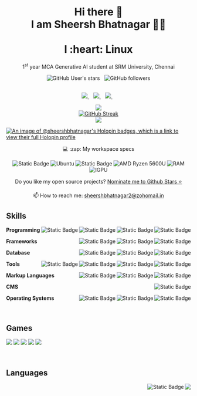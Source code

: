<h1 align='center'>
  Hi there 👋
  <br>
  I am Sheersh Bhatnagar 👨‍💻
  <br><br>
  I :heart: Linux
</h1>

<p align='center'>
  1<sup>st</sup> year MCA Generative AI student at SRM University, Chennai
</p>

<div align='center'>
  <img alt="GitHub User's stars" src="https://img.shields.io/github/stars/SheershBhatnagar">
  &nbsp
  <img alt="GitHub followers" src="https://img.shields.io/github/followers/SheershBhatnagar">
</div>

<br>

<p align='center'>
  
  <a href="https://wa.me/9119239769?text=Hey!,%20Let's%20Connect">
    <img src="https://img.shields.io/badge/WHATSAPP-25D366.svg?&style=for-the-badge&logo=whatsapp&logoColor=white" />    
  </a>&nbsp;&nbsp;
  <a href="https://www.linkedin.com/in/sheershbhatnagar/">
    <img src="https://img.shields.io/badge/linkedin-%230077B5.svg?&style=for-the-badge&logo=linkedin&logoColor=white" />
  </a>&nbsp;&nbsp;
  <a href="https://instagram.com/sheersh02">
    <img src="https://img.shields.io/badge/instagram-E4405F.svg?&style=for-the-badge&logo=instagram&logoColor=white" />        
  </a>&nbsp;&nbsp;
  
</p>

<p align='center'>
  <a href="#"><img src="https://github-readme-stats.vercel.app/api?username=SheershBhatnagar&theme=tokyonight&show_icons=true&hide_border=true&count_private=true"></a>
  <br>
  <a href="https://git.io/streak-stats"><img src="https://streak-stats.demolab.com?user=SheershBhatnagar&theme=tokyonight&hide_border=true" alt="GitHub Streak" /></a>
  <br>
  <a href="#"><img src="https://github-readme-stats.vercel.app/api/top-langs/?username=SheershBhatnagar&theme=tokyonight&show_icons=true&hide_border=true&layout=compact"></a>
</p>

[![An image of @sheershbhatnagar's Holopin badges, which is a link to view their full Holopin profile](https://holopin.me/sheershbhatnagar)](https://holopin.io/@sheershbhatnagar)

<p align='center'>
  💻 :zap: My workspace specs<br/><br/>
  <img alt="Static Badge" src="https://img.shields.io/badge/ENVY%2013%22%20x360-blue?style=for-the-badge&logo=hp&logoColor=white&labelColor=grey">
  <img alt="Ubuntu" src="https://img.shields.io/badge/Ubuntu-E95420?style=for-the-badge&logo=ubuntu&logoColor=white&labelColor=grey">
  <img alt="Static Badge" src="https://img.shields.io/badge/Gnome-275995?style=for-the-badge&logo=gnome&logoColor=white&labelColor=grey">
  <img alt="AMD Ryzen 5600U" src="https://img.shields.io/badge/AMD%20Ryzen%205%205600U-red?style=for-the-badge&logo=amd&logoColor=white&labelColor=grey">
  <img alt="RAM" src="https://img.shields.io/badge/16%20GB-blue?style=for-the-badge&logoColor=white&label=RAM&labelColor=grey">
  <img alt="IGPU" src="https://img.shields.io/badge/IGPU%20Radeon%20Vega%208-red?style=for-the-badge&logo=amd&logoColor=white&labelColor=grey">
</p>

<p align='center'>
  Do you like my open source projects? <a href='https://stars.github.com/nominate/'>Nominate me to Github Stars ⭐</a>
</p>

<p align='center'>
  📫 How to reach me: <a href='mailto:i@sheershbhatnagar.me'>sheershbhatnagar2@zohomail.in</a>
</p>

<!--<br>

## Projects

<br>-->

## Skills

<img align="right" alt="Static Badge" src="https://img.shields.io/badge/Bash-4EAA25?style=for-the-badge&logo=gnu-bash&logoColor=white&labelColor=grey">
<img align="right" alt="Static Badge" src="https://img.shields.io/badge/PHP-777BB4?style=for-the-badge&logo=php&logoColor=white&labelColor=grey">
<img align="right" alt="Static Badge" src="https://img.shields.io/badge/Python-22496A?style=for-the-badge&logo=python&logoColor=white&labelColor=grey">
<img align="right" alt="Static Badge" src="https://img.shields.io/badge/Dart-blue?style=for-the-badge&logo=dart&logoColor=white&labelColor=grey">

**Programming**

<img align="right" alt="Static Badge" src="https://img.shields.io/badge/Flask-lightgrey?style=for-the-badge&logo=flask&logoColor=white&labelColor=grey">
<img align="right" alt="Static Badge" src="https://img.shields.io/badge/FastAPI-009688?style=for-the-badge&logo=fastapi&logoColor=white&labelColor=grey">
<img align="right" alt="Static Badge" src="https://img.shields.io/badge/Flutter-blue?style=for-the-badge&logo=flutter&logoColor=white&labelColor=grey">

**Frameworks**

<img align="right" alt="Static Badge" src="https://img.shields.io/badge/Firebase-yellow?style=for-the-badge&logo=firebase&logoColor=yellow&labelColor=grey">
<img align="right" alt="Static Badge" src="https://img.shields.io/badge/PostgreSQL-699eca?style=for-the-badge&logo=postgresql&logoColor=white&labelColor=grey">
<img align="right" alt="Static Badge" src="https://img.shields.io/badge/MySQL-4479A1?style=for-the-badge&logo=mysql&logoColor=white&labelColor=grey">

**Database**

<img align="right" alt="Static Badge" src="https://img.shields.io/badge/Postman-FF6C37?style=for-the-badge&logo=postman&logoColor=white&labelColor=grey">
<img align="right" alt="Static Badge" src="https://img.shields.io/badge/PhpMyAdmin-6C78AF?style=for-the-badge&logo=phpmyadmin&logoColor=white&labelColor=grey">
<img align="right" alt="Static Badge" src="https://img.shields.io/badge/Docker-2496ED?style=for-the-badge&logo=docker&logoColor=white&labelColor=grey">
<img align="right" alt="Static Badge" src="https://img.shields.io/badge/Git-tomato?style=for-the-badge&logo=git&logoColor=white&labelColor=grey">

**Tools**

<img align="right" alt="Static Badge" src="https://img.shields.io/badge/Bootstrap-7952B3?style=for-the-badge&logo=bootstrap&logoColor=white&labelColor=grey">
<img align="right" alt="Static Badge" src="https://img.shields.io/badge/CSS-1572B6?style=for-the-badge&logo=css3&logoColor=white&labelColor=grey">
<img align="right" alt="Static Badge" src="https://img.shields.io/badge/HTML-ff6347?style=for-the-badge&logo=html5&logoColor=white&labelColor=grey">

**Markup Languages**

<img align="right" alt="Static Badge" src="https://img.shields.io/badge/WordPress-21759B?style=for-the-badge&logo=wordpress&logoColor=white&labelColor=grey">

**CMS**

<img align="right" alt="Static Badge" src="https://img.shields.io/badge/Fedora-294172?style=for-the-badge&logo=fedora&logoColor=white&labelColor=grey">
<img align="right" alt="Static Badge" src="https://img.shields.io/badge/Debian-A81D33?style=for-the-badge&logo=debian&logoColor=white&labelColor=grey">
<img align="right" alt="Static Badge" src="https://img.shields.io/badge/Ubuntu-E95420?style=for-the-badge&logo=ubuntu&logoColor=white&labelColor=grey">

**Operating Systems**

<br>

## Games

<img src="https://img.icons8.com/?size=100&id=GjCK2f2wpZxt&format=png&color=000000"> <img src="https://img.icons8.com/?size=100&id=Q4oOgvZ1NZSV&format=png&color=ffffff"> <img src="https://img.icons8.com/?size=100&id=38208&format=png&color=000000"> <img src="https://img.icons8.com/?size=100&id=B90XVitkkUPU&format=png&color=ffffff"> <img src="https://img.icons8.com/?size=100&id=16462&format=png&color=000000">

<br>

## Languages

<img align="right" src="https://img.shields.io/badge/English-B2-blue?style=for-the-badge&logo=data:image/svg%2bxml;base64,PHN2ZyB4bWxucz0iaHR0cDovL3d3dy53My5vcmcvMjAwMC9zdmciIGlkPSJmbGFnLWljb24tY3NzLWdiLWVuZyIgdmlld0JveD0iMCAwIDY0MCA0ODAiPgogIDxwYXRoIGZpbGw9IiNmZmYiIGQ9Ik0wIDBoNjQwdjQ4MEgweiIvPgogIDxwYXRoIGZpbGw9IiNjZTExMjQiIGQ9Ik0yODEuNiAwaDc2Ljh2NDgwaC03Ni44eiIvPgogIDxwYXRoIGZpbGw9IiNjZTExMjQiIGQ9Ik0wIDIwMS42aDY0MHY3Ni44SDB6Ii8+Cjwvc3ZnPgo=" />
<img align="right" alt="Static Badge" src="https://img.shields.io/badge/Mother%20Tonuge-ff9933?style=for-the-badge&logoColor=white&label=%E0%A5%90%20Hindi&labelColor=grey">

